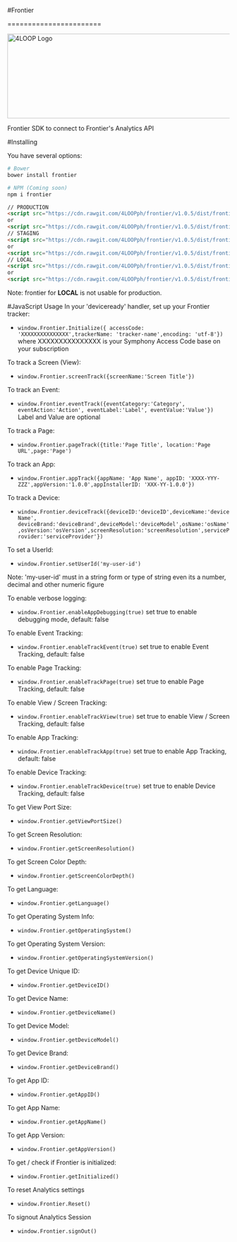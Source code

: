 #Frontier

=======================


[<img src="http://fourloopph.bitbucket.org/developers/images/devLogo.png" alt="4LOOP Logo" width="1300px" height="192px" />](http://fourloopph.bitbucket.org/developers/)


Frontier SDK to connect to Frontier's Analytics API


#Installing

You have several options:
```sh
# Bower
bower install frontier
```

```sh
# NPM (Coming soon)
npm i frontier
```

```html
// PRODUCTION
<script src="https://cdn.rawgit.com/4LOOPph/frontier/v1.0.5/dist/frontier.js"></script>
or
<script src="https://cdn.rawgit.com/4LOOPph/frontier/v1.0.5/dist/frontier.min.js"></script>
// STAGING
<script src="https://cdn.rawgit.com/4LOOPph/frontier/v1.0.5/dist/frontier-test.js"></script>
or
<script src="https://cdn.rawgit.com/4LOOPph/frontier/v1.0.5/dist/frontier-test.min.js"></script>
// LOCAL
<script src="https://cdn.rawgit.com/4LOOPph/frontier/v1.0.5/dist/frontier-dev.js"></script>
or
<script src="https://cdn.rawgit.com/4LOOPph/frontier/v1.0.5/dist/frontier-dev.min.js"></script>
```
Note:  frontier for  **LOCAL**  is not usable for production.

#JavaScript Usage
In your 'deviceready' handler, set up your Frontier tracker:

* `window.Frontier.Initialize({ accessCode: 'XXXXXXXXXXXXXXX',trackerName: 'tracker-name',encoding: 'utf-8'})` 
where XXXXXXXXXXXXXXX is your Symphony Access Code base on your subscription 

To track a Screen (View):
* `window.Frontier.screenTrack({screenName:'Screen Title'})`

To track an Event:
* `window.Frontier.eventTrack({eventCategory:'Category', eventAction:'Action', eventLabel:'Label', eventValue:'Value'})` 
Label and Value are optional

To track a Page:
* `window.Frontier.pageTrack({title:'Page Title', location:'Page URL',page:'Page')`

To track an App:
* `window.Frontier.appTrack({appName: 'App Name', appID: 'XXXX-YYY-ZZZ',appVersion:'1.0.0',appInstallerID: 'XXX-YY-1.0.0'})`

To track a Device:
* `window.Frontier.deviceTrack({deviceID:'deviceID',deviceName:'deviceName', deviceBrand:'deviceBrand',deviceModel:'deviceModel',osName:'osName',osVersion:'osVersion',screenResolution:'screenResolution',serviceProvider:'serviceProvider'})` 

To set a UserId:
* `window.Frontier.setUserId('my-user-id')`

Note:  'my-user-id' must in a string form or type of string even its a number, decimal and other numeric figure

To enable verbose logging:
* `window.Frontier.enableAppDebugging(true)` set true to enable debugging mode, default: false

To enable Event Tracking:
* `window.Frontier.enableTrackEvent(true)` set true to enable Event Tracking, default: false

To enable Page Tracking:
* `window.Frontier.enableTrackPage(true)` set true to enable Page Tracking, default: false

To enable View / Screen Tracking:
* `window.Frontier.enableTrackView(true)` set true to enable View / Screen Tracking, default: false

To enable App Tracking:
* `window.Frontier.enableTrackApp(true)` set true to enable App Tracking, default: false

To enable Device Tracking:
* `window.Frontier.enableTrackDevice(true)` set true to enable Device Tracking, default: false

To get View Port Size:
* `window.Frontier.getViewPortSize()`

To get Screen Resolution:
* `window.Frontier.getScreenResolution()`

To get Screen Color Depth:
* `window.Frontier.getScreenColorDepth()`

To get Language:
* `window.Frontier.getLanguage()`

To get Operating System Info:
* `window.Frontier.getOperatingSystem()`

To get Operating System Version:
* `window.Frontier.getOperatingSystemVersion()`

To get Device Unique ID:
* `window.Frontier.getDeviceID()`

To get Device Name:
* `window.Frontier.getDeviceName()`

To get Device Model:
* `window.Frontier.getDeviceModel()`

To get Device Brand:
* `window.Frontier.getDeviceBrand()`

To get App ID:
* `window.Frontier.getAppID()`

To get App Name:
* `window.Frontier.getAppName()`

To get App Version:
* `window.Frontier.getAppVersion()`

To get / check if Frontier is initialized:
* `window.Frontier.getInitialized()`

To reset Analytics settings
* `window.Frontier.Reset()`

To signout Analytics Session
* `window.Frontier.signOut()`
